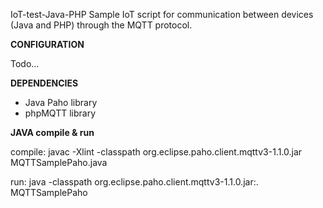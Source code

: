 IoT-test-Java-PHP
Sample IoT script for communication between devices (Java and PHP) through the MQTT protocol.

**CONFIGURATION**

Todo...

**DEPENDENCIES**

* Java Paho library
* phpMQTT library

**JAVA compile & run**

compile: javac -Xlint -classpath org.eclipse.paho.client.mqttv3-1.1.0.jar MQTTSamplePaho.java 

run: java -classpath org.eclipse.paho.client.mqttv3-1.1.0.jar:. MQTTSamplePaho 
